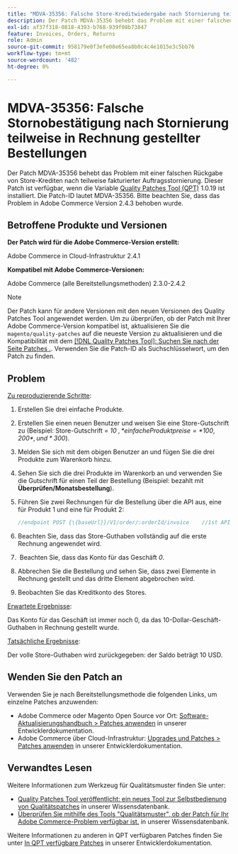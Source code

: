 ```yaml
---
title: "MDVA-35356: Falsche Store-Kreditwiedergabe nach Stornierung teilweise fakturierter Bestellungen"
description: Der Patch MDVA-35356 behebt das Problem mit einer falschen Rückgabe von Store-Krediten nach teilweise fakturierter Auftragsstornierung. Dieser Patch ist verfügbar, wenn das [Quality Patches Tool (QPT)](/help/announcements/adobe-commerce-announcements/magento-quality-patches-released-new-tool-to-self-serve-quality-patches.md) 1.0.19 installiert ist. Die Patch-ID lautet MDVA-35356. Bitte beachten Sie, dass das Problem in Adobe Commerce Version 2.4.3 behoben wurde.
exl-id: af37f318-0818-4393-b768-939f08b73847
feature: Invoices, Orders, Returns
role: Admin
source-git-commit: 958179e0f3efe08e65ea8b0c4c4e1015e3c5bb76
workflow-type: tm+mt
source-wordcount: '482'
ht-degree: 0%

---
```


# MDVA-35356: Falsche Stornobestätigung nach Stornierung teilweise in Rechnung gestellter Bestellungen

Der Patch MDVA-35356 behebt das Problem mit einer falschen Rückgabe von Store-Krediten nach teilweise fakturierter Auftragsstornierung. Dieser Patch ist verfügbar, wenn die Variable [Quality Patches Tool (QPT)](/help/announcements/adobe-commerce-announcements/magento-quality-patches-released-new-tool-to-self-serve-quality-patches.md) 1.0.19 ist installiert. Die Patch-ID lautet MDVA-35356. Bitte beachten Sie, dass das Problem in Adobe Commerce Version 2.4.3 behoben wurde.

## Betroffene Produkte und Versionen

**Der Patch wird für die Adobe Commerce-Version erstellt:**

Adobe Commerce in Cloud-Infrastruktur 2.4.1

**Kompatibel mit Adobe Commerce-Versionen:**

Adobe Commerce (alle Bereitstellungsmethoden) 2.3.0-2.4.2

>[!NOTE]
>
>Der Patch kann für andere Versionen mit den neuen Versionen des Quality Patches Tool angewendet werden. Um zu überprüfen, ob der Patch mit Ihrer Adobe Commerce-Version kompatibel ist, aktualisieren Sie die `magento/quality-patches` auf die neueste Version zu aktualisieren und die Kompatibilität mit dem [[!DNL Quality Patches Tool]: Suchen Sie nach der Seite Patches .](https://devdocs.magento.com/quality-patches/tool.html#patch-grid). Verwenden Sie die Patch-ID als Suchschlüsselwort, um den Patch zu finden.

## Problem

<u>Zu reproduzierende Schritte</u>:

1. Erstellen Sie drei einfache Produkte.
1. Erstellen Sie einen neuen Benutzer und weisen Sie eine Store-Gutschrift zu (Beispiel: Store-Gutschrift = *10 $,* einfache Produktpreise = *100$*, *200$*, und *300$*).
1. Melden Sie sich mit dem obigen Benutzer an und fügen Sie die drei Produkte zum Warenkorb hinzu.
1. Sehen Sie sich die drei Produkte im Warenkorb an und verwenden Sie die Gutschrift für einen Teil der Bestellung (Beispiel: bezahlt mit **Überprüfen/Monatsbestellung**).
1. Führen Sie zwei Rechnungen für die Bestellung über die API aus, eine für Produkt 1 und eine für Produkt 2:

   ```php
   //endpoint POST {\{baseUrl}}/V1/order/:orderId/invoice    //1st API call:    {    "capture": true,    "items": [    {    "order_item_id": 1,    "qty": 1    }    ],    "notify": true,    "appendComment": false    }    //2nd API call:    {    "capture": true,    "items": [    {    "order_item_id": 2,    "qty": 1    }    ],    "notify": true,    "appendComment": false    }
   ```

1. Beachten Sie, dass das Store-Guthaben vollständig auf die erste Rechnung angewendet wird.
1. &#x200B; Beachten Sie, dass das Konto für das Geschäft *0*.
1. Abbrechen Sie die Bestellung und sehen Sie, dass zwei Elemente in Rechnung gestellt und das dritte Element abgebrochen wird.
1. Beobachten Sie das Kreditkonto des Stores.

<u>Erwartete Ergebnisse</u>:

Das Konto für das Geschäft ist immer noch 0, da das 10-Dollar-Geschäft-Guthaben in Rechnung gestellt wurde.

<u>Tatsächliche Ergebnisse</u>:

Der volle Store-Guthaben wird zurückgegeben: der Saldo beträgt 10 USD.

## Wenden Sie den Patch an

Verwenden Sie je nach Bereitstellungsmethode die folgenden Links, um einzelne Patches anzuwenden:

* Adobe Commerce oder Magento Open Source vor Ort: [Software-Aktualisierungshandbuch > Patches anwenden](https://devdocs.magento.com/guides/v2.4/comp-mgr/patching/mqp.html) in unserer Entwicklerdokumentation.
* Adobe Commerce über Cloud-Infrastruktur: [Upgrades und Patches > Patches anwenden](https://devdocs.magento.com/cloud/project/project-patch.html) in unserer Entwicklerdokumentation.

## Verwandtes Lesen

Weitere Informationen zum Werkzeug für Qualitätsmuster finden Sie unter:

* [Quality Patches Tool veröffentlicht: ein neues Tool zur Selbstbedienung von Qualitätspatches](/help/announcements/adobe-commerce-announcements/magento-quality-patches-released-new-tool-to-self-serve-quality-patches.md) in unserer Wissensdatenbank.
* [Überprüfen Sie mithilfe des Tools &quot;Qualitätsmuster&quot;, ob der Patch für Ihr Adobe Commerce-Problem verfügbar ist.](/help/support-tools/patches-available-in-qpt-tool/check-patch-for-magento-issue-with-magento-quality-patches.md) in unserer Wissensdatenbank.

Weitere Informationen zu anderen in QPT verfügbaren Patches finden Sie unter [In QPT verfügbare Patches](https://devdocs.magento.com/quality-patches/tool.html#patch-grid) in unserer Entwicklerdokumentation.
